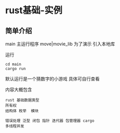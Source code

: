 # rust基础-实例

## 简单介绍

main 主运行程序
move|movie_lib 为了演示 引入本地库

运行

```shell
cd main
cargo run
```

默认运行是一个猜数字的小游戏
具体可自行查看

内容大概包含
```shell
rust 基础数据类型
所有权
结构体 枚举  模块 

错误处理 泛型 闭包 指针 迭代器 包管理器 cargo
多线程并发
```